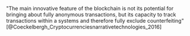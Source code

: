 "The main innovative feature of the blockchain is not its potential for bringing about fully anonymous transactions, but its capacity to track transactions within a systems and therefore fully exclude counterfeiting" [@Coeckelbergh_Cryptocurrenciesnarrativetechnologies_2016]
